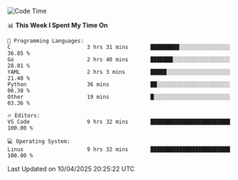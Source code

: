 
<!--START_SECTION:waka-->
![Code Time](http://img.shields.io/badge/Code%20Time-748%20hrs%2044%20mins-blue)

📊 **This Week I Spent My Time On** 

```text
💬 Programming Languages: 
C                        3 hrs 31 mins       █████████░░░░░░░░░░░░░░░░   36.85 % 
Go                       2 hrs 40 mins       ███████░░░░░░░░░░░░░░░░░░   28.01 % 
YAML                     2 hrs 3 mins        █████░░░░░░░░░░░░░░░░░░░░   21.48 % 
Python                   36 mins             ██░░░░░░░░░░░░░░░░░░░░░░░   06.38 % 
Other                    19 mins             █░░░░░░░░░░░░░░░░░░░░░░░░   03.36 % 

🔥 Editors: 
VS Code                  9 hrs 32 mins       █████████████████████████   100.00 % 

💻 Operating System: 
Linux                    9 hrs 32 mins       █████████████████████████   100.00 % 
```


 Last Updated on 10/04/2025 20:25:22 UTC
<!--END_SECTION:waka-->
